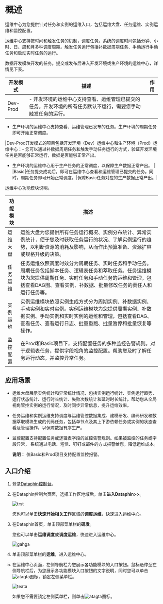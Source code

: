 # 概述

运维中心为您提供针对任务和实例的运维入口，包括运维大盘、任务运维、实例运维和监控配置。

运维中心支持按时间和触发任务的机制，调度任务。系统的调度时间包括分钟、小时、日、周和月多种调度周期。触发任务运行包括补数据周期任务、手动运行手动任务和启动实时任务的运行。

数据开发模块开发的任务，提交或发布后进入开发环境或生产环境的运维中心，详情见下表。

|开发模式|描述|作用|
|----|--|--|
|Dev-Prod|-   开发环境的运维中心支持查看、运维管理已提交的任务。开发环境的所有任务默认不运行，需要您手动触发任务的运行。
-   生产环境的运维中心支持查看、运维管理已发布的任务。生产环境的周期任务即可开始正常调度。

|Dev-Prod开发模式的项目包括开发环境（Dev）运维中心和生产环境（Prod）运维中心：-   您可以通过补数据周期任务和触发手动任务运行的方式，验证开发环境任务是否能够正常运行，数据是否能够正常产出。
-   生产环境的运维中心用于生产任务的正常调度，以保障生产数据正常产出。 |
|Basic|任务提交成功后，即可在运维中心查看和运维管理已提交的任务。同时，周期任务即可开始正常调度。|保障Basic任务对应的生产数据正常产出。|

运维中心功能模块说明。

|功能模块|描述|
|----|--|
|运维大盘|运维大盘为您提供所有任务运行概况、实例分布统计、异常实例统计，便于您及时获取任务运行的状况、了解实例运行的趋势，以判断资源的消耗及影响，从而作出预算准备、资源扩容或规格升级的决策。|
|任务运维|任务运维依照调度时效分为周期任务、实时任务和手动任务。周期任务包括脚本任务、逻辑表任务和萃取任务。任务运维模块为您提供周期任务、实时任务和手动任务的运维和管理，包括查看DAG图、查看实例、补数据、批量修改任务的责任人和运行任务等。|
|实例运维|实例运维模块依照实例生成方式分为周期实例、补数据实例、手动实例和实时实例。实例运维模块为您提供周期实例、补数据实例、手动实例和实时实例的运维和管理，包括查看DAG、查看任务、查看运行日志、批量重跑、批量暂停和批量恢复等操作。|
|监控配置|在Prod和Basic项目下，支持配置任务的多种监控告警规则。对于逻辑表任务，提供字段视角的监控配置。帮助您及时了解任务运行动态，并监控异常任务。|

## 应用场景

-   运维大盘展示实例统计和异常统计情况，包括实例运行统计、实例运行趋势、运行状态统计、运行时长统计、失败次数统计和延时时长统计。帮助您从全局视角管控实例的运行情况，及时同步异常信息，提升运维效率。
-   任务运维和实例运维支持调度与运维管控数据集成、建模研发、编码研发和数据萃取模块生成的代码任务，包括单节点及其上下游依赖任务或实例的状态查看及管理操作，以保障数据有序生产。
-   监控配置支持配置任务或逻辑表字段的监控告警规则。如果被监控的任务或字段异常， 系统通过电话、短信、钉钉或邮件的方式报警给您，降低运维成本。

    **说明：** 仅Basic和Prod项目支持配置监控报警。


## 入口介绍

1.  登录[Dataphin控制台](https://dataphin.console.aliyun.com/workingArea)。
2.  在Dataphin控制台页面，选择工作区地域后，单击**进入Dataphin\>\>**。

    ![trst](https://static-aliyun-doc.oss-accelerate.aliyuncs.com/assets/img/zh-CN/8275086061/p186336.png)

    您也可以单击**快速开始相关工作**区域的**调度运维**，快速进入运维中心。

3.  在Dataphin首页，单击顶部菜单栏的**研发**。

    您也可以单击**运维调度**或**调度运维**，快速进入运维中心。

    ![gahga](https://static-aliyun-doc.oss-accelerate.aliyuncs.com/assets/img/zh-CN/8275086061/p186339.png)

4.  单击顶部菜单栏的**运维**，进入运维中心。
5.  在运维中心页面，左侧导航栏为您展示各功能模块的入口按钮。鼠标悬停至左侧导航栏后，为您展示各功能模块入口按钮的文字说明，同时您可以单击![atagta](https://static-aliyun-doc.oss-accelerate.aliyuncs.com/assets/img/zh-CN/8275086061/p186347.png)图标，锁定左侧菜单栏。

    ![teata](https://static-aliyun-doc.oss-accelerate.aliyuncs.com/assets/img/zh-CN/9275086061/p186344.png)

    如果您不需要锁定左侧菜单栏，则单击![atagta](https://static-aliyun-doc.oss-accelerate.aliyuncs.com/assets/img/zh-CN/8275086061/p186347.png)图标。


